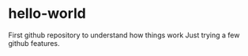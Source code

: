 # hello-world
First github repository to understand how things work
Just trying a few github features.
